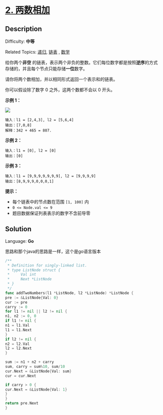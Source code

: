 # [2. 两数相加](https://leetcode.cn/problems/add-two-numbers/)

## Description

Difficulty: **中等**

Related Topics: [递归](https://leetcode.cn/tag/recursion/), [链表](https://leetcode.cn/tag/linked-list/)
, [数学](https://leetcode.cn/tag/math/)

给你两个**非空** 的链表，表示两个非负的整数。它们每位数字都是按照**逆序**的方式存储的，并且每个节点只能存储**一位**数字。

请你将两个数相加，并以相同形式返回一个表示和的链表。

你可以假设除了数字 0 之外，这两个数都不会以 0 开头。

**示例 1：**

![](https://assets.leetcode-cn.com/aliyun-lc-upload/uploads/2021/01/02/addtwonumber1.jpg)

```
输入：l1 = [2,4,3], l2 = [5,6,4]
输出：[7,0,8]
解释：342 + 465 = 807.
```

**示例 2：**

```
输入：l1 = [0], l2 = [0]
输出：[0]
```

**示例 3：**

```
输入：l1 = [9,9,9,9,9,9,9], l2 = [9,9,9,9]
输出：[8,9,9,9,0,0,0,1]
```

**提示：**

* 每个链表中的节点数在范围 `[1, 100]` 内
* `0 <= Node.val <= 9`
* 题目数据保证列表表示的数字不含前导零

## Solution

Language: **Go**

思路和那个java的思路是一样，这个是go语言版本

```go
/**
 * Definition for singly-linked list.
 * type ListNode struct {
 *     Val int
 *     Next *ListNode
 * }
 */
func addTwoNumbers(l1 *ListNode, l2 *ListNode) *ListNode {
pre := &ListNode{Val: 0}
cur := pre
carry := 0
for l1 != nil || l2 != nil {
n1, n2 := 0, 0
if l1 != nil {
n1 = l1.Val
l1 = l1.Next
}
if l2 != nil {
n2 = l2.Val
l2 = l2.Next
}

sum := n1 + n2 + carry
sum, carry = sum%10, sum/10
cur.Next = &ListNode{Val: sum}
cur = cur.Next

if carry > 0 {
cur.Next = &ListNode{Val: 1}
}
}
return pre.Next
}
```